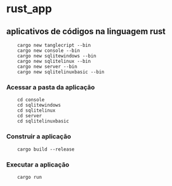 # rust_app

## aplicativos de códigos na linguagem rust

```
    cargo new tanglecript --bin
    cargo new console --bin
    cargo new sqlitewindows --bin
    cargo new sqlitelinux --bin
    cargo new server --bin
    cargo new sqlitelinuxbasic --bin
```

### **Acessar a pasta da aplicação**

```
    cd console
    cd sqlitewindows
    cd sqlitelinux
    cd server
    cd sqlitelinuxbasic
```

### **Construir a aplicação**

```
    cargo build --release
```

### **Executar a aplicação**

```
    cargo run
 ```
